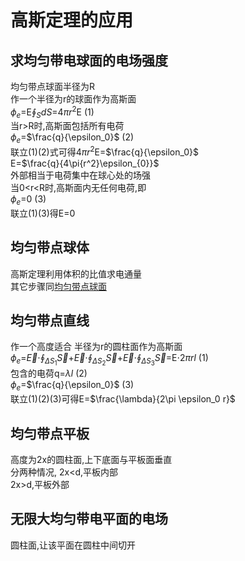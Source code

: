 # 高斯定理的应用  
## 求均匀带电球面的电场强度  
均匀带点球面半径为R  
作一个半径为r的球面作为高斯面  
$\phi_e$=E$\oint_{S}{dS}$=4$\pi$$r^2$E (1)  
当r>R时,高斯面包括所有电荷  
$\phi_e$=$\frac{q}{\epsilon_0}$ (2)  
联立(1)(2)式可得4$\pi$$r^2$E=$\frac{q}{\epsilon_0}$  
E=$\frac{q}{4\pi{r^2}\epsilon_{0}}$  
外部相当于电荷集中在球心处的场强  
当0<r<R时,高斯面内无任何电荷,即  
$\phi_e$=0 (3)  
联立(1)(3)得E=0
## 均匀带点球体  
高斯定理利用体积的比值求电通量  
其它步骤同[均匀带点球面](#求均匀带电球面的电场强度)  

## 均匀带点直线  
作一个高度适合 半径为r的圆柱面作为高斯面  
$\phi_e$=$\vec{E}$${\cdot}$$\oint_{\Delta{S_1}}{\vec{S}}$+$\vec{E}$${\cdot}$$\oint_{\Delta{S_2}}{\vec{S}}$+$\vec{E}$${\cdot}$$\oint_{\Delta{S_3}}{\vec{S}}$=E$\cdot2\pi rl$ (1)   
包含的电荷q=$\lambda l$ (2)  
$\phi_e$=$\frac{q}{\epsilon_0}$ (3)  
联立(1)(2)(3)可得E=$\frac{\lambda}{2\pi \epsilon_0 r}$  
## 均匀带点平板  
高度为2x的圆柱面,上下底面与平板面垂直  
分两种情况,
2x<d,平板内部  
2x>d,平板外部  
## 无限大均匀带电平面的电场  
圆柱面,让该平面在圆柱中间切开  
